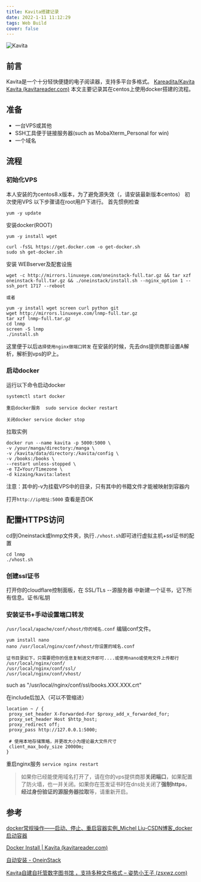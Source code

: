```yaml
---
title: Kavita搭建记录
date: 2022-1-11 11:12:29
tags: Web Build
cover: false
---
```

![Kavita](https://socialify.git.ci/Kareadita/Kavita/image?font=Bitter&language=1&name=1&owner=1&pattern=Overlapping%20Hexagons&stargazers=1&theme=Dark)



## 前言
Kavita是一个十分轻快便捷的电子阅读器，支持多平台多格式。
[Kareadita/Kavita](https://github.com/Kareadita/Kavita)
[Kavita (kavitareader.com)](https://www.kavitareader.com/#home)
本文主要记录其在centos上使用docker搭建的流程。

## 准备
- 一台VPS或其他
- SSH工具便于链接服务器(such as MobaXterm_Personal   for win)
- 一个域名

## 流程

### 初始化VPS
本人安装的为centos8.x版本，为了避免源失效（，请安装最新版本centos）
初次使用VPS
以下步骤请在root用户下进行。
首先惯例检查
```
yum -y update
```

安装docker(ROOT)
```
yum -y install wget

curl -fsSL https://get.docker.com -o get-docker.sh
sudo sh get-docker.sh
```

安装 WEBserver及配套设施
```
wget -c http://mirrors.linuxeye.com/oneinstack-full.tar.gz && tar xzf oneinstack-full.tar.gz && ./oneinstack/install.sh --nginx_option 1 --ssh_port 1717 --reboot

或者

yum -y install wget screen curl python git
wget http://mirrors.linuxeye.com/lnmp-full.tar.gz
tar xzf lnmp-full.tar.gz
cd lnmp
screen -S lnmp
./install.sh
```
这里便于以后```选择使用nginx做端口转发``` 
在安装的时候，先去dns提供商那设置A解析，解析到vps的IP上。
### 启动docker
运行以下命令启动docker
```
systemctl start docker
```

```
重启docker服务  sudo service docker restart

关闭docker service docker stop
```

拉取实例
```
docker run --name kavita -p 5000:5000 \
-v /your/manga/directory:/manga \
-v /kavita/data/directory:/kavita/config \
-v /books:/books \
--restart unless-stopped \
-e TZ=Your/Timezone \
-d kizaing/kavita:latest
```
注意：其中的-v为挂载VPS中的目录，只有其中的书籍文件才能被映射到容器内

打开```http://ip地址:5000``` 查看是否OK

## 配置HTTPS访问
cd到Oneinstack或lnmp文件夹，执行`./vhost.sh`即可进行虚拟主机+ssl证书的配置
```
cd lnmp
./vhost.sh
```
### 创建ssl证书
打开你的cloudflare控制面板，在 SSL/TLs --源服务器 中新建一个证书，记下所有信息。证书/私钥




### 安装证书+手动设置端口转发
```/usr/local/apache/conf/vhost/你的域名.conf```
编辑conf文件。
```
yum install nano
nano /usr/local/nginx/conf/vhost/你设置的域名.conf
```
```
证书目录如下，只需要把你的信息复制进文件即可....或使用nano或使用文件上传都行
/usr/local/nginx/conf/
/usr/local/nginx/conf/ssl/
/usr/local/nginx/conf/vhost/
```
such as "/usr/local/nginx/conf/ssl/books.XXX.XXX.crt"

在include后加入（可以不管缩进）
```
location ~ / {  
 proxy_set_header X-Forwarded-For $proxy_add_x_forwarded_for;  
 proxy_set_header Host $http_host;  
 proxy_redirect off;  
 proxy_pass http://127.0.0.1:5000;  
   
 # 使用本地存储策略，并更改大小为理论最大文件尺寸  
 client_max_body_size 20000m;  
}
```

重启nginx服务
```service nginx restart```

>如果你已经能使用域名打开了，请在你的vps提供商那**关闭端口**，如果配置了防火墙，也一并关闭。如果你在签发证书时在dns处关闭了**强制https**，**经过身份验证的源服务器拉取**等，请重新开启。




## 参考
[docker常规操作——启动、停止、重启容器实例_Michel Liu-CSDN博客_docker启动容器](https://blog.csdn.net/Michel4Liu/article/details/80889977)

[Docker Install | Kavita (kavitareader.com)](https://wiki.kavitareader.com/en/install/docker-install)

[自动安装 - OneinStack](https://oneinstack.com/auto/)

[Kavita自建自托管数字图书馆 ，支持多种文件格式 – 姿势小王子 (zsxwz.com)](https://zsxwz.com/2021/12/10/kavita%E8%87%AA%E5%BB%BA%E8%87%AA%E6%89%98%E7%AE%A1%E6%95%B0%E5%AD%97%E5%9B%BE%E4%B9%A6%E9%A6%86-%EF%BC%8C%E6%94%AF%E6%8C%81%E5%A4%9A%E7%A7%8D%E6%96%87%E4%BB%B6%E6%A0%BC%E5%BC%8F/)